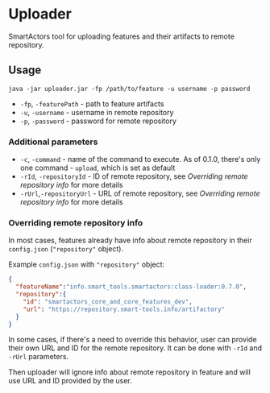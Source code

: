 # Uploader

SmartActors tool for uploading features and their artifacts to remote repository.

## Usage
```shell
java -jar uploader.jar -fp /path/to/feature -u username -p password
```

* `-fp`, `-featurePath` - path to feature artifacts
* `-u`, `-username` - username in remote repository
* `-p`, `-password` - password for remote repository

### Additional parameters
* `-c`, `-command` - name of the command to execute. As of 0.1.0, there's only one command - `upload`, which is set as default
* `-rId`, `-repositoryId` - ID of remote repository, see *Overriding remote repository info* for more details
* `-rUrl`,`-repositoryUrl` - URL of remote repository, see *Overriding remote repository info* for more details

### Overriding remote repository info
In most cases, features already have info about remote repository in their `config.json` (`"repository"` object).

Example `config.json` with `"repository"` object:
```json
{
  "featureName":"info.smart_tools.smartactors:class-loader:0.7.0",
  "repository":{
    "id": "smartactors_core_and_core_features_dev",
    "url": "https://repository.smart-tools.info/artifactory"
  }
}
```

In some cases, if there's a need to override this behavior, user can provide their own URL and ID for the remote repository. It can be done with `-rId` and `-rUrl` parameters.

Then uploader will ignore info about remote repository in feature and will use URL and ID provided by the user.

